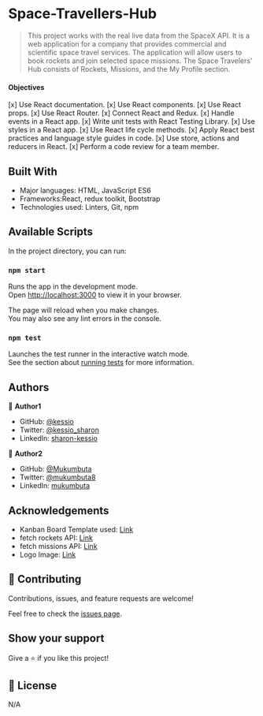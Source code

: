 
# Space-Travellers-Hub


> This project works with the real live data from the SpaceX API. It is a web application for a company that provides commercial and scientific space travel services. The application will allow users to book rockets and join selected space missions. The Space Travelers' Hub consists of Rockets, Missions, and the My Profile section.

#### Objectives
[x] Use React documentation.
[x] Use React components.
[x] Use React props.
[x] Use React Router.
[x] Connect React and Redux.
[x] Handle events in a React app.
[x] Write unit tests with React Testing Library.
[x] Use styles in a React app.
[x] Use React life cycle methods.
[x] Apply React best practices and language style guides in code.
[x] Use store, actions and reducers in React.
[x] Perform a code review for a team member.

## Built With

- Major languages: HTML, JavaScript ES6
- Frameworks:React, redux toolkit, Bootstrap
- Technologies used: Linters, Git, npm

## Available Scripts

In the project directory, you can run:

### `npm start`

Runs the app in the development mode.\
Open [http://localhost:3000](http://localhost:3000) to view it in your browser.

The page will reload when you make changes.\
You may also see any lint errors in the console.

### `npm test`

Launches the test runner in the interactive watch mode.\
See the section about [running tests](https://facebook.github.io/create-react-app/docs/running-tests) for more information.


## Authors

👤 **Author1**
- GitHub: [@kessio](https://github.com/kessio)
- Twitter: [@kessio_sharon](https://twitter.com/kessio_sharon)
- LinkedIn: [sharon-kessio](https://www.linkedin.com/in/sharon-kessio-172220b5)

👤 **Author2**
- GitHub: [@Mukumbuta](https://github.com/Mukumbuta)
- Twitter: [@mukumbuta8](https://twitter.com/Mukumbuta8)
- LinkedIn: [mukumbuta](https://www.linkedin.com/in/mukumbuta/)


## Acknowledgements

- Kanban Board Template used: [Link](https://github.com/microverseinc/curriculum-react-redux/projects/1)
- fetch rockets API: [Link](https://api.spacexdata.com/v3/rockets)
- fetch missions API: [Link](https://api.spacexdata.com/v3/missions)
- Logo Image: [Link](https://www.flaticon.com/free-icon/planet_3212567?term=space&page=1&position=19&page=1&position=19&related_id=3212567&origin=style)

## 🤝 Contributing

Contributions, issues, and feature requests are welcome!

Feel free to check the [issues page](../../issues/).

## Show your support

Give a ⭐️ if you like this project!


## 📝 License

N/A
